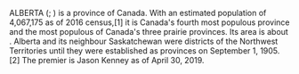 ALBERTA (; ) is a province of Canada. With an estimated population of 4,067,175 as of 2016 census,[1] it is Canada's fourth most populous province and the most populous of Canada's three prairie provinces. Its area is about . Alberta and its neighbour Saskatchewan were districts of the Northwest Territories until they were established as provinces on September 1, 1905.[2] The premier is Jason Kenney as of April 30, 2019.
